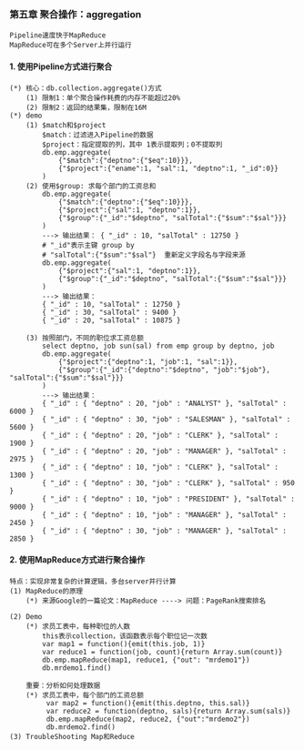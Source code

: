 ### 第五章 聚合操作：aggregation
    Pipeline速度快于MapReduce
    MapReduce可在多个Server上并行运行

#### 1. 使用Pipeline方式进行聚合
    (*) 核心：db.collection.aggregate()方式
        (1) 限制1：单个聚合操作耗费的内存不能超过20%
        (2) 限制2：返回的结果集，限制在16M
    (*) demo
        (1) $match和$project
            $match：过滤进入Pipeline的数据
            $project：指定提取的列，其中 1表示提取列；0不提取列
            db.emp.aggregate(
                {"$match":{"deptno":{"$eq":10}}},
                {"$project":{"ename":1, "sal":1, "deptno":1, "_id":0}}
            )
        (2) 使用$group: 求每个部门的工资总和
            db.emp.aggregate(
                {"$match":{"deptno":{"$eq":10}}},
                {"$project":{"sal":1, "deptno":1}},
                {"$group":{"_id":"$deptno", "salTotal":{"$sum":"$sal"}}}   
            )
            ---> 输出结果： { "_id" : 10, "salTotal" : 12750 }
            # "_id"表示主键 group by
            # "salTotal":{"$sum":"$sal"}  重新定义字段名与字段来源
            db.emp.aggregate(
                {"$project":{"sal":1, "deptno":1}},
                {"$group":{"_id":"$deptno", "salTotal":{"$sum":"$sal"}}}
            )
            ---> 输出结果：
            { "_id" : 10, "salTotal" : 12750 }
            { "_id" : 30, "salTotal" : 9400 }
            { "_id" : 20, "salTotal" : 10875 }
        
        (3) 按照部门，不同的职位求工资总额
            select deptno, job sun(sal) from emp group by deptno, job
            db.emp.aggregate(
                {"$project":{"deptno":1, "job":1, "sal":1}},
                {"$group":{"_id":{"deptno":"$deptno", "job":"$job"}, "salTotal":{"$sum":"$sal"}}}
            )
            ---> 输出结果：
            { "_id" : { "deptno" : 20, "job" : "ANALYST" }, "salTotal" : 6000 }
            { "_id" : { "deptno" : 30, "job" : "SALESMAN" }, "salTotal" : 5600 }
            { "_id" : { "deptno" : 20, "job" : "CLERK" }, "salTotal" : 1900 }
            { "_id" : { "deptno" : 20, "job" : "MANAGER" }, "salTotal" : 2975 }
            { "_id" : { "deptno" : 10, "job" : "CLERK" }, "salTotal" : 1300 }
            { "_id" : { "deptno" : 30, "job" : "CLERK" }, "salTotal" : 950 }
            { "_id" : { "deptno" : 10, "job" : "PRESIDENT" }, "salTotal" : 9000 }
            { "_id" : { "deptno" : 10, "job" : "MANAGER" }, "salTotal" : 2450 }
            { "_id" : { "deptno" : 30, "job" : "MANAGER" }, "salTotal" : 2850 }

#### 2. 使用MapReduce方式进行聚合操作
    特点：实现非常复杂的计算逻辑，多台server并行计算
    (1) MapReduce的原理
        (*) 来源Google的一篇论文：MapReduce ----> 问题：PageRank搜索排名
          
    (2) Demo
        (*) 求员工表中，每种职位的人数
            this表示collection，该函数表示每个职位记一次数
            var map1 = function(){emit(this.job, 1)}
            var reduce1 = function(job, count){return Array.sum(count)}
            db.emp.mapReduce(map1, reduce1, {"out": "mrdemo1"})
            db.mrdemo1.find()
            
        重要：分析如何处理数据
        (*) 求员工表中，每个部门的工资总额
             var map2 = function(){emit(this.deptno, this.sal)}
             var reduce2 = function(deptno, sals){return Array.sum(sals)}
             db.emp.mapReduce(map2, reduce2, {"out":"mrdemo2"})
             db.mrdemo2.find()
    (3) TroubleShooting Map和Reduce
         
